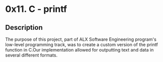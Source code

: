 # 0x11. C - printf
## Description

The purpose of this project, part of ALX Software Engineering program's low-level programming track, was to create a custom version of the printf function in C.Our implementation allowed for outputting text and data in several different formats.

